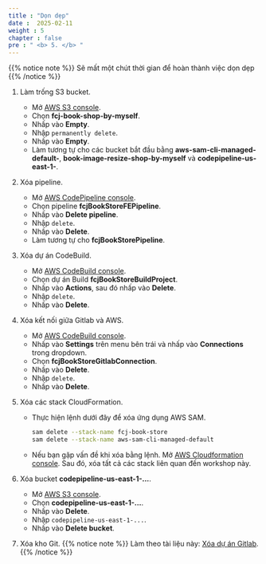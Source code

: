 ```yaml
---
title : "Dọn dẹp"
date :  2025-02-11
weight : 5
chapter : false
pre : " <b> 5. </b> "
---
```


{{% notice note %}}
Sẽ mất một chút thời gian để hoàn thành việc dọn dẹp
{{% /notice %}}

1. Làm trống S3 bucket.
    - Mở [AWS S3 console](https://s3.console.aws.amazon.com/s3/buckets?region=us-east-1).
    - Chọn **fcj-book-shop-by-myself**.
    - Nhấp vào **Empty**.
    - Nhập ``permanently delete``.
    - Nhấp vào **Empty**.
    - Làm tương tự cho các bucket bắt đầu bằng **aws-sam-cli-managed-default-**, **book-image-resize-shop-by-myself** và **codepipeline-us-east-1-**.

2. Xóa pipeline.
    - Mở [AWS CodePipeline console](https://us-east-1.console.aws.amazon.com/codesuite/codepipeline/pipelines?region=us-east-1).
    - Chọn pipeline **fcjBookStoreFEPipeline**.
    - Nhấp vào **Delete pipeline**.
    - Nhập ``delete``.
    - Nhấp vào **Delete**.
    - Làm tương tự cho **fcjBookStorePipeline**.

3. Xóa dự án CodeBuild.
    - Mở [AWS CodeBuild console](https://us-east-1.console.aws.amazon.com/codesuite/codebuild/start?region=us-east-1).
    - Chọn dự án Build **fcjBookStoreBuildProject**.
    - Nhấp vào **Actions**, sau đó nhấp vào **Delete**.
    - Nhập ``delete``.
    - Nhấp vào **Delete**.

4. Xóa kết nối giữa Gitlab và AWS.
    - Mở [AWS CodeBuild console](https://us-east-1.console.aws.amazon.com/codesuite/codebuild/start?region=us-east-1).
    - Nhấp vào **Settings** trên menu bên trái và nhấp vào **Connections** trong dropdown.
    - Chọn **fcjBookStoreGitlabConnection**.
    - Nhấp vào **Delete**.
    - Nhập ``delete``.
    - Nhấp vào **Delete**.

5. Xóa các stack CloudFormation.
    - Thực hiện lệnh dưới đây để xóa ứng dụng AWS SAM.

      ```bash
      sam delete --stack-name fcj-book-store
      sam delete --stack-name aws-sam-cli-managed-default
      ```

    - Nếu bạn gặp vấn đề khi xóa bằng lệnh. Mở [AWS Cloudformation console](https://us-east-1.console.aws.amazon.com/cloudformation/home?region=us-east-1#/getting-started). Sau đó, xóa tất cả các stack liên quan đến workshop này.

6. Xóa bucket **codepipeline-us-east-1-...**.
    - Mở [AWS S3 console](https://s3.console.aws.amazon.com/s3/buckets?region=us-east-1).
    - Chọn **codepipeline-us-east-1-...**.
    - Nhấp vào **Delete**.
    - Nhập ``codepipeline-us-east-1-...``.
    - Nhấp vào **Delete bucket**.

7. Xóa kho Git.
  {{% notice note %}}
  Làm theo tài liệu này: [Xóa dự án Gitlab](https://docs.gitlab.com/ee/user/project/working_with_projects.html#delete-a-project).
  {{% /notice %}}
